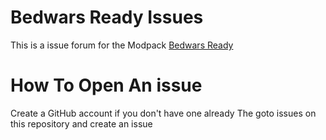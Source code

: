 # Bedwars Ready Issues
This is a issue forum for the Modpack [Bedwars Ready](https://modrinth.com/modpack/bedwars-ready)
# How To Open An issue 
Create a GitHub account if you don't have one already
The goto issues on this repository and create an issue 
